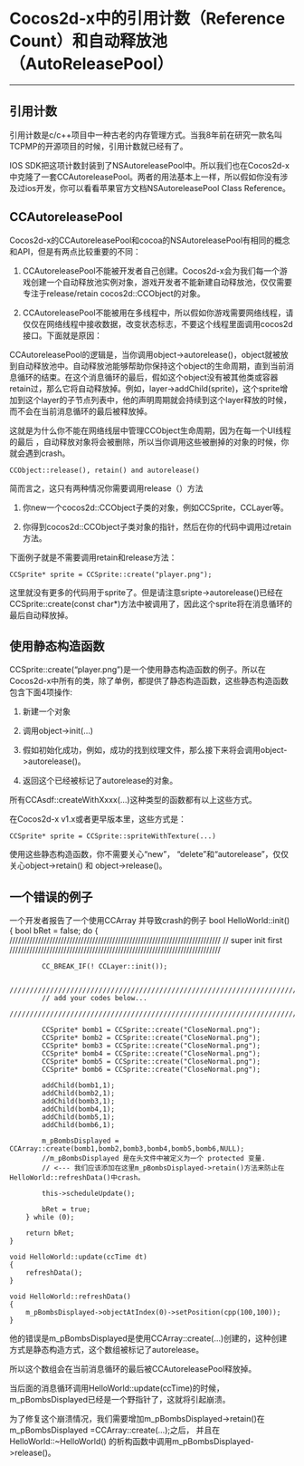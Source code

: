 # Cocos2d-x中的引用计数（Reference Count）和自动释放池（AutoReleasePool） #

-----------------

## 引用计数

引用计数是c/c++项目中一种古老的内存管理方式。当我8年前在研究一款名叫TCPMP的开源项目的时候，引用计数就已经有了。 

IOS SDK把这项计数封装到了NSAutoreleasePool中。所以我们也在Cocos2d-x中克隆了一套CCAutoreleasePool。两者的用法基本上一样，所以假如你没有涉及过ios开发，你可以看看苹果官方文档NSAutoreleasePool Class Reference。 

## CCAutoreleasePool

Cocos2d-x的CCAutoreleasePool和cocoa的NSAutoreleasePool有相同的概念和API，但是有两点比较重要的不同： 

1. CCAutoreleasePool不能被开发者自己创建。Cocos2d-x会为我们每一个游戏创建一个自动释放池实例对象，游戏开发者不能新建自动释放池，仅仅需要专注于release/retain cocos2d::CCObject的对象。 

2. CCAutoreleasePool不能被用在多线程中，所以假如你游戏需要网络线程，请仅仅在网络线程中接收数据，改变状态标志，不要这个线程里面调用cocos2d接口。下面就是原因： 



CCAutoreleasePool的逻辑是，当你调用object->autorelease()，object就被放到自动释放池中。自动释放池能够帮助你保持这个object的生命周期，直到当前消息循环的结束。在这个消息循环的最后，假如这个object没有被其他类或容器retain过，那么它将自动释放掉。例如，layer->addChild(sprite)，这个sprite增加到这个layer的子节点列表中，他的声明周期就会持续到这个layer释放的时候，而不会在当前消息循环的最后被释放掉。 

这就是为什么你不能在网络线层中管理CCObject生命周期，因为在每一个UI线程的最后 ，自动释放对象将会被删除，所以当你调用这些被删掉的对象的时候，你就会遇到crash。 

	CCObject::release(), retain() and autorelease() 

简而言之，这只有两种情况你需要调用release（）方法 

1. 你new一个cocos2d::CCObject子类的对象，例如CCSprite，CCLayer等。 

2. 你得到cocos2d::CCObject子类对象的指针，然后在你的代码中调用过retain方法。 

下面例子就是不需要调用retain和release方法： 

	CCSprite* sprite = CCSprite::create("player.png"); 

这里就没有更多的代码用于sprite了。但是请注意sripte->autorelease()已经在CCSprite::create(const char*)方法中被调用了，因此这个sprite将在消息循环的最后自动释放掉。 

## 使用静态构造函数

CCSprite::create(“player.png”)是一个使用静态构造函数的例子。所以在Cocos2d-x中所有的类，除了单例，都提供了静态构造函数，这些静态构造函数包含下面4项操作: 

1. 新建一个对象 

2. 调用object->init(…) 

3. 假如初始化成功，例如，成功的找到纹理文件，那么接下来将会调用object->autorelease()。 

4. 返回这个已经被标记了autorelease的对象。 

所有CCAsdf::createWithXxxx(…)这种类型的函数都有以上这些方式。 

在Cocos2d-x v1.x或者更早版本里，这些方式是： 

	CCSprite* sprite = CCSprite::spriteWithTexture(...) 

使用这些静态构造函数，你不需要关心“new”， “delete”和“autorelease”，仅仅关心object->retain() 和 object->release()。 

## 一个错误的例子

一个开发者报告了一个使用CCArray 并导致crash的例子 
	bool HelloWorld::init()
	{
	    bool bRet = false;
	    do
	    {
	        //////////////////////////////////////////////////////////////////////////
	        // super init first
	        //////////////////////////////////////////////////////////////////////////
	 
	        CC_BREAK_IF(! CCLayer::init());
	 
	        //////////////////////////////////////////////////////////////////////////
	        // add your codes below...
	        //////////////////////////////////////////////////////////////////////////
	 
	        CCSprite* bomb1 = CCSprite::create("CloseNormal.png");
	        CCSprite* bomb2 = CCSprite::create("CloseNormal.png");
	        CCSprite* bomb3 = CCSprite::create("CloseNormal.png");
	        CCSprite* bomb4 = CCSprite::create("CloseNormal.png");
	        CCSprite* bomb5 = CCSprite::create("CloseNormal.png");
	        CCSprite* bomb6 = CCSprite::create("CloseNormal.png");
	 
	        addChild(bomb1,1);
	        addChild(bomb2,1);
	        addChild(bomb3,1);
	        addChild(bomb4,1);
	        addChild(bomb5,1);
	        addChild(bomb6,1);
	 
	        m_pBombsDisplayed = CCArray::create(bomb1,bomb2,bomb3,bomb4,bomb5,bomb6,NULL);
	        //m_pBombsDisplayed 是在头文件中被定义为一个 protected 变量.
	        // <--- 我们应该添加在这里m_pBombsDisplayed->retain()方法来防止在HelloWorld::refreshData()中crash。
	 
	        this->scheduleUpdate();
	 
	        bRet = true;
	    } while (0);
	 
	    return bRet;
	}
	 
	void HelloWorld::update(ccTime dt)
	{
	    refreshData();
	}
	 
	void HelloWorld::refreshData()
	{
	    m_pBombsDisplayed->objectAtIndex(0)->setPosition(cpp(100,100));
	}



他的错误是m_pBombsDisplayed是使用CCArray::create(…)创建的，这种创建方式是静态构造方式，这个数组被标记了autorelease。 

所以这个数组会在当前消息循环的最后被CCAutoreleasePool释放掉。 

当后面的消息循环调用HelloWorld::update(ccTime)的时候，m_pBombsDisplayed已经是一个野指针了，这就将引起崩溃。 

为了修复这个崩溃情况，我们需要增加m_pBombsDisplayed->retain()在 m_pBombsDisplayed =CCArray::create(…);之后，
 并且在 HelloWorld::~HelloWorld() 的析构函数中调用m_pBombsDisplayed->release()。 

